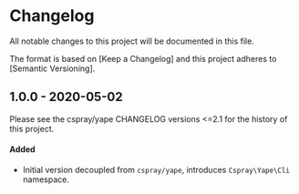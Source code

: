 # Changelog

All notable changes to this project will be documented in this file.

The format is based on [Keep a Changelog] and this project adheres to [Semantic Versioning]. 

## 1.0.0 - 2020-05-02

Please see the cspray/yape CHANGELOG versions <=2.1 for the history of this project.

#### Added

- Initial version decoupled from `cspray/yape`, introduces `Cspray\Yape\Cli` namespace.
